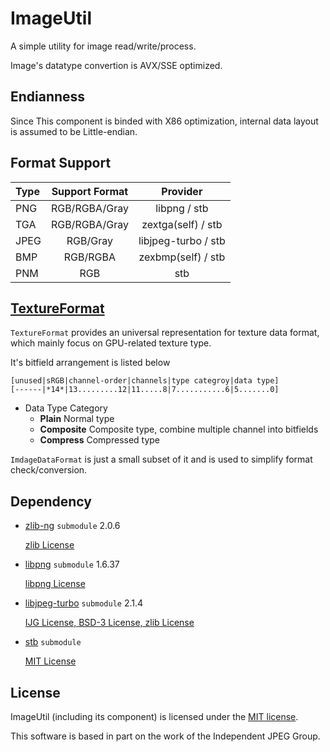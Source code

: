 # ImageUtil

A simple utility for image read/write/process.

Image's datatype convertion is AVX/SSE optimized.

## Endianness

Since This component is binded with X86 optimization, internal data layout is assumed to be Little-endian.

## Format Support

| Type | Support Format | Provider |
|:-------|:-------:|:------:|
| PNG | RGB/RGBA/Gray | libpng / stb |
| TGA | RGB/RGBA/Gray | zextga(self) / stb |
| JPEG | RGB/Gray | libjpeg-turbo / stb |
| BMP | RGB/RGBA | zexbmp(self) / stb |
| PNM | RGB | stb |

## [TextureFormat](./TexFormat.h)

`TextureFormat` provides an universal representation for texture data format, which mainly focus on GPU-related texture type.

It's bitfield arrangement is listed below
```
[unused|sRGB|channel-order|channels|type categroy|data type]
[------|*14*|13.........12|11.....8|7...........6|5.......0]
```
* Data Type Category
  * **Plain** Normal type
  * **Composite** Composite type, combine multiple channel into bitfields
  * **Compress** Compressed type

`ImdageDataFormat` is just a small subset of it and is used to simplify format check/conversion.

## Dependency

* [zlib-ng](https://github.com/zlib-ng/zlib-ng) `submodule` 2.0.6

  [zlib License](../3rdParty/zlib-ng/LICENSE.md)

* [libpng](http://www.libpng.org/pub/png/libpng.html) `submodule` 1.6.37

  [libpng License](../3rdParty/libpng/LICENSE)

* [libjpeg-turbo](https://www.libjpeg-turbo.org/Main/HomePage) `submodule`  2.1.4

  [IJG License, BSD-3 License, zlib License](../3rdParty/libjpeg-turbo/LICENSE.md)
  
* [stb](https://github.com/nothings/stb) `submodule`

  [MIT License](../3rdParty/stb/LICENSE)

## License

ImageUtil (including its component) is licensed under the [MIT license](License.txt).

This software is based in part on the work of the Independent JPEG Group.